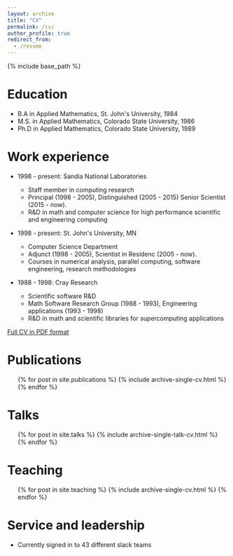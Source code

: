 ```yaml
---
layout: archive
title: "CV"
permalink: /cv/
author_profile: true
redirect_from:
  - /resume
---
```


{% include base_path %}

Education
======
* B.A in Applied Mathematics, St. John's University, 1984
* M.S. in Applied Mathematics, Colorado State University, 1986
* Ph.D in Applied Mathematics, Colorado State University, 1989

Work experience
======
* 1998 - present: Sandia National Laboratories
  * Staff member in computing research
  * Principal (1998 - 2005), Distinguished (2005 - 2015) Senior Scientist (2015 - now).
  * R&D in math and computer science for high performance scientific and engineering computing

* 1998 - present: St. John's University, MN
  * Computer Science Department
  * Adjunct (1998 - 2005), Scientist in Residenc (2005 - now).
  * Courses in numerical analysis, parallel computing, software engineering, research methodologies

* 1988 - 1998: Cray Research
  * Scientific software R&D
  * Math Software Research Group (1988 - 1993), Engineering applications (1993 - 1998)
  * R&D in math and scientific libraries for supercomputing applications
  
[Full CV in PDF format](MichaelAllenHerouxVitaMarch2017Medium.pdf)

Publications
======
  <ul>{% for post in site.publications %}
    {% include archive-single-cv.html %}
  {% endfor %}</ul>
  
Talks
======
  <ul>{% for post in site.talks %}
    {% include archive-single-talk-cv.html %}
  {% endfor %}</ul>
  
Teaching
======
  <ul>{% for post in site.teaching %}
    {% include archive-single-cv.html %}
  {% endfor %}</ul>
  
Service and leadership
======
* Currently signed in to 43 different slack teams

